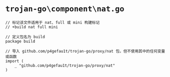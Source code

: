 # `trojan-go\component\nat.go`

```
// 标记该文件适用于 nat、full 或 mini 构建标记
// +build nat full mini

// 定义包名为 build
package build

// 导入 github.com/p4gefau1t/trojan-go/proxy/nat 包，但不使用其中的任何变量或函数
import (
    _ "github.com/p4gefau1t/trojan-go/proxy/nat"
)
```
